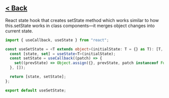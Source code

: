 ## [< Back](../../../../)

React state hook that creates setState method which works similar to how
this.setState works in class components—it merges object changes into
current state.

```ts
import { useCallback, useState } from "react";

const useSetState = <T extends object>(initialState: T = {} as T): [T, (patch: Partial<T> | ((prevState: T) => Partial<T>)) => void] => {
  const [state, set] = useState<T>(initialState);
  const setState = useCallback((patch) => {
    set((prevState) => Object.assign({}, prevState, patch instanceof Function ? patch(prevState) : patch));
  }, []);

  return [state, setState];
};

export default useSetState;
```
